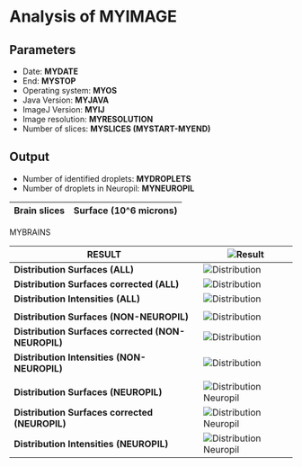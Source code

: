 Analysis of MYIMAGE
===

**Parameters**
--

- Date: **MYDATE**
- End: **MYSTOP**
- Operating system: **MYOS**
- Java Version: **MYJAVA**
- ImageJ Version: **MYIJ**
- Image resolution: **MYRESOLUTION**
- Number of slices: **MYSLICES (MYSTART-MYEND)**

**Output**
--

- Number of identified droplets: **MYDROPLETS**
- Number of droplets in Neuropil: **MYNEUROPIL**

|Brain slices|Surface (10^6 microns)|
|------------|-----------------|
MYBRAINS



|**RESULT**|![Result](MYGIF)|
|-------------------------------------|-----------------------------------|
|**Distribution Surfaces (ALL)**|![Distribution](DISTRAWJPG)|
|**Distribution Surfaces corrected (ALL)**|![Distribution](DISTJPG)|
|**Distribution Intensities (ALL)**|![Distribution](DISTIJPG)|
|   |   |
|**Distribution Surfaces (NON-NEUROPIL)**|![Distribution](DISTNNPRAWJPG)|
|**Distribution Surfaces corrected (NON-NEUROPIL)**|![Distribution](DISTNNPJPG)|
|**Distribution Intensities (NON-NEUROPIL)**|![Distribution](DISTNNPIJPG)|   |   |
|   |   |
|**Distribution Surfaces (NEUROPIL)**|![Distribution Neuropil](DISTNPRAWJPG)|  
|**Distribution Surfaces corrected (NEUROPIL)**|![Distribution Neuropil](DISTNPJPG)|
|**Distribution Intensities (NEUROPIL)**|![Distribution Neuropil](DISTNPIJPG)| |
